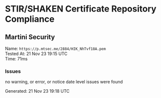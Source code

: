 # STIR/SHAKEN Certificate Repository Compliance

## Martini Security

Name: `https://p.mtsec.me/2884/HIK_NhTvf18A.pem`\
Tested At: 21 Nov 23 19:15 UTC\
Time: 71ms

### Issues

no warning, or error, or notice date level issues were found

Generated: 21 Nov 23 19:18 UTC